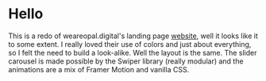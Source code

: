 # Hello

This is a redo of weareopal.digital's landing page [website](https://weareopal.digital), well it looks like it to some extent.
I really loved their use of colors and just about everything, so I felt the need to build a look-alike.
Well the layout is the same.
The slider carousel is made possible by the Swiper library (really modular) and the animations are a mix of Framer Motion and vanilla CSS.
